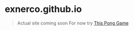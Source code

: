 # exnerco.github.io
> Actual site coming soon
> For now try [This Pong Game](https://exnerco.github.io/pong/)
